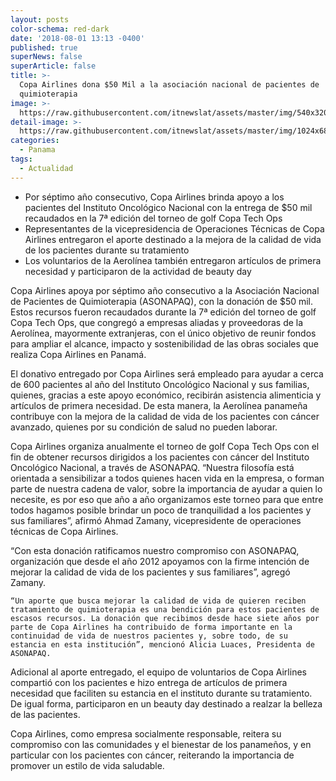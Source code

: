 ```yaml
---
layout: posts
color-schema: red-dark
date: '2018-08-01 13:13 -0400'
published: true
superNews: false
superArticle: false
title: >-
  Copa Airlines dona $50 Mil a la asociación nacional de pacientes de
  quimioterapia
image: >-
  https://raw.githubusercontent.com/itnewslat/assets/master/img/540x320/Asonapaq-p.jpg
detail-image: >-
  https://raw.githubusercontent.com/itnewslat/assets/master/img/1024x680/Asonapaq-g.jpg
categories:
  - Panama
tags:
  - Actualidad
---
```

- Por séptimo año consecutivo, Copa Airlines brinda apoyo a los pacientes del Instituto Oncológico Nacional con la entrega de $50 mil recaudados en la 7ª edición del torneo de golf Copa Tech Ops
- Representantes de la vicepresidencia de Operaciones Técnicas de Copa Airlines entregaron el aporte  destinado a la mejora de la calidad de vida de los pacientes durante su tratamiento
- Los voluntarios de la Aerolínea también entregaron artículos de primera necesidad y participaron de la  actividad de beauty day 

Copa Airlines apoya por séptimo año consecutivo a la Asociación Nacional de Pacientes de Quimioterapia (ASONAPAQ), con la donación de $50 mil. Estos recursos fueron recaudados durante la 7ª edición del torneo de golf Copa Tech Ops, que congregó a empresas aliadas y proveedoras de la Aerolínea, mayormente extranjeras, con el único objetivo de reunir fondos para ampliar el alcance, impacto y sostenibilidad de las obras sociales que realiza Copa Airlines en Panamá.

El donativo entregado por Copa Airlines será empleado para ayudar a cerca de 600 pacientes al año del Instituto Oncológico Nacional y sus familias, quienes, gracias a este apoyo económico, recibirán asistencia alimenticia y artículos de primera necesidad. De esta manera, la Aerolínea panameña contribuye con la mejora de la calidad de vida de los pacientes con cáncer avanzado, quienes por su condición de salud no pueden laborar.  

Copa Airlines organiza anualmente el torneo de golf Copa Tech Ops con el fin de obtener recursos dirigidos a los pacientes con cáncer del Instituto Oncológico Nacional, a través de ASONAPAQ. “Nuestra filosofía está orientada a sensibilizar a todos quienes hacen vida en la empresa, o forman parte de nuestra cadena de valor, sobre la importancia de ayudar a quien lo necesite, es por eso que año a año organizamos este torneo para que entre todos hagamos posible brindar un poco de tranquilidad a los pacientes y sus familiares”, afirmó Ahmad Zamany, vicepresidente de operaciones técnicas de Copa Airlines.

“Con esta donación ratificamos nuestro compromiso con ASONAPAQ, organización que desde el año 2012 apoyamos con la firme intención de mejorar la calidad de vida de los pacientes y sus familiares”, agregó Zamany.

	“Un aporte que busca mejorar la calidad de vida de quieren reciben tratamiento de quimioterapia es una bendición para estos pacientes de escasos recursos. La donación que recibimos desde hace siete años por parte de Copa Airlines ha contribuido de forma importante en la continuidad de vida de nuestros pacientes y, sobre todo, de su estancia en esta institución”, mencionó Alicia Luaces, Presidenta de ASONAPAQ.

Adicional al aporte entregado, el equipo de voluntarios de Copa Airlines compartió con los pacientes e hizo entrega de artículos de primera necesidad que faciliten su estancia en el instituto durante su tratamiento. De igual forma, participaron en un beauty day destinado a realzar la belleza de las pacientes.
	
Copa Airlines, como empresa socialmente responsable, reitera su compromiso con las comunidades y el bienestar de los panameños, y en particular con los pacientes con cáncer, reiterando la importancia de promover un estilo de vida saludable.

